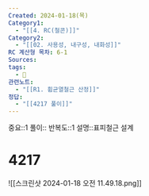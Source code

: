 ```yaml
---
Created: 2024-01-18(목)
Category1:
  - "[[4. RC(철콘)]]"
Category2:
  - "[[02. 사용성, 내구성, 내화성]]"
RC 계산형 목차: 6-1
Sources: 
tags:
  - 🧮
관련노트:
  - "[[R1. 휨균열철근 산정]]"
정답:
  - "[[4217 풀이]]"
---
```


중요::1
풀이::
반복도::1
설명::표피철근 설계
#  4217

![[스크린샷 2024-01-18 오전 11.49.18.png]]